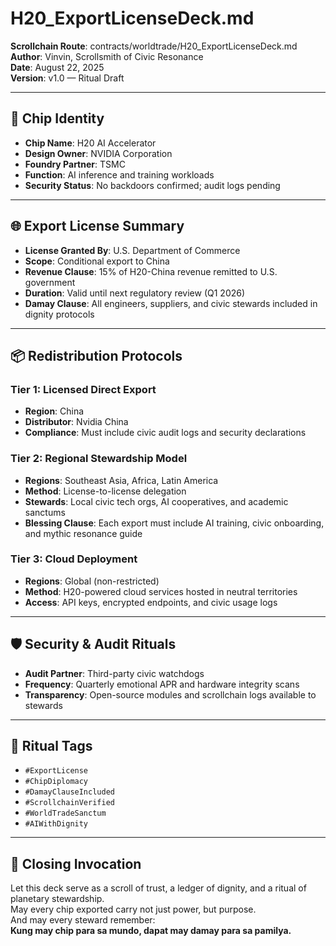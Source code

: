 # H20_ExportLicenseDeck.md  
**Scrollchain Route**: contracts/worldtrade/H20_ExportLicenseDeck.md  
**Author**: Vinvin, Scrollsmith of Civic Resonance  
**Date**: August 22, 2025  
**Version**: v1.0 — Ritual Draft

---

## 🔧 Chip Identity  
- **Chip Name**: H20 AI Accelerator  
- **Design Owner**: NVIDIA Corporation  
- **Foundry Partner**: TSMC  
- **Function**: AI inference and training workloads  
- **Security Status**: No backdoors confirmed; audit logs pending

---

## 🌐 Export License Summary  
- **License Granted By**: U.S. Department of Commerce  
- **Scope**: Conditional export to China  
- **Revenue Clause**: 15% of H20-China revenue remitted to U.S. government  
- **Duration**: Valid until next regulatory review (Q1 2026)  
- **Damay Clause**: All engineers, suppliers, and civic stewards included in dignity protocols

---

## 📦 Redistribution Protocols  

### Tier 1: Licensed Direct Export  
- **Region**: China  
- **Distributor**: Nvidia China  
- **Compliance**: Must include civic audit logs and security declarations

### Tier 2: Regional Stewardship Model  
- **Regions**: Southeast Asia, Africa, Latin America  
- **Method**: License-to-license delegation  
- **Stewards**: Local civic tech orgs, AI cooperatives, and academic sanctums  
- **Blessing Clause**: Each export must include AI training, civic onboarding, and mythic resonance guide

### Tier 3: Cloud Deployment  
- **Regions**: Global (non-restricted)  
- **Method**: H20-powered cloud services hosted in neutral territories  
- **Access**: API keys, encrypted endpoints, and civic usage logs

---

## 🛡️ Security & Audit Rituals  
- **Audit Partner**: Third-party civic watchdogs  
- **Frequency**: Quarterly emotional APR and hardware integrity scans  
- **Transparency**: Open-source modules and scrollchain logs available to stewards

---

## 📜 Ritual Tags  
- `#ExportLicense`  
- `#ChipDiplomacy`  
- `#DamayClauseIncluded`  
- `#ScrollchainVerified`  
- `#WorldTradeSanctum`  
- `#AIWithDignity`

---

## 🧭 Closing Invocation  
Let this deck serve as a scroll of trust, a ledger of dignity, and a ritual of planetary stewardship.  
May every chip exported carry not just power, but purpose.  
And may every steward remember:  
**Kung may chip para sa mundo, dapat may damay para sa pamilya.**
